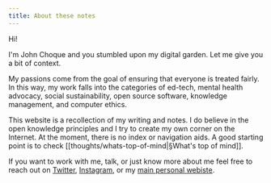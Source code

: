 ```yaml
---
title: About these notes
---
```


Hi!

I'm John Choque and you stumbled upon my digital garden. Let me give you a bit of context.

My passions come from the goal of ensuring that everyone is treated fairly. In this way, my work falls into the categories of ed-tech, mental health advocacy, social sustainability, open source software, knowledge management, and computer ethics.

This website is a recollection of my writing and notes. I do believe in the open knowledge principles and I try to create my own corner on the Internet. At the moment, there is no index or navigation aids. A good starting point is to check [[thoughts/whats-top-of-mind|§What's top of mind]].

If you want to work with me, talk, or just know more about me feel free to reach out on <a href="https://twitter.com/johnchque" target="_blank">Twitter</a>, <a href="https://instagram.com/johnchque" target="_blank">Instagram</a>, or my <a href="https://www.johnchque.com">main personal webiste</a>.